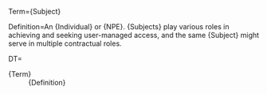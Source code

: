 Term={Subject}

Definition=An {Individual} or {NPE}. {Subjects} play various roles in achieving and seeking user-managed access, and the same {Subject} might serve in multiple contractual roles. 

DT=<dt>{Term}</dt><dd>{Definition}</dd>
